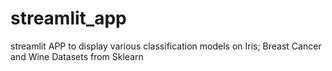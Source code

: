 # streamlit_app
streamlit APP to display various classification models on Iris; Breast Cancer and Wine Datasets from Sklearn
